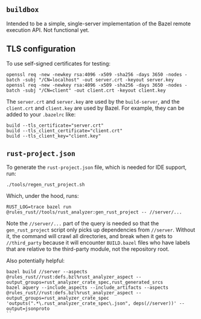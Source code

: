## `buildbox`

Intended to be a simple, single-server implementation of the Bazel remote
execution API. Not functional yet.

## TLS configuration

To use self-signed certificates for testing:

```
openssl req -new -newkey rsa:4096 -x509 -sha256 -days 3650 -nodes -batch -subj "/CN=localhost" -out server.crt -keyout server.key
openssl req -new -newkey rsa:4096 -x509 -sha256 -days 3650 -nodes -batch -subj "/CN=client" -out client.crt -keyout client.key
```

The `server.crt` and `server.key` are used by the `build-server`, and the
`client.crt` and `client.key` are used by Bazel. For example, they can be added
to your `.bazelrc` like:

```
build --tls_certificate="server.crt"
build --tls_client_certificate="client.crt"
build --tls_client_key="client.key"
```

## `rust-project.json`

To generate the `rust-project.json` file, which is needed for IDE support, run:

```
./tools/regen_rust_project.sh
```

Which, under the hood, runs:

```
RUST_LOG=trace bazel run @rules_rust//tools/rust_analyzer:gen_rust_project -- //server/...
```

Note the `//server/...` part of the query is needed so that the
`gen_rust_project` script only picks up dependencies from `//server`. Without
it, the command will crawl all directories, and break when it gets to
`//third_party` because it will encounter `BUILD.bazel` files who have labels
that are relative to the third-party module, not the repository root.

Also potentially helpful:

```
bazel build //server --aspects @rules_rust//rust:defs.bzl%rust_analyzer_aspect --output_groups=rust_analyzer_crate_spec,rust_generated_srcs
bazel aquery --include_aspects --include_artifacts --aspects @rules_rust//rust:defs.bzl%rust_analyzer_aspect --output_groups=rust_analyzer_crate_spec 'outputs(".*\.rust_analyzer_crate_spec\.json", deps(//server))' --output=jsonproto
``
